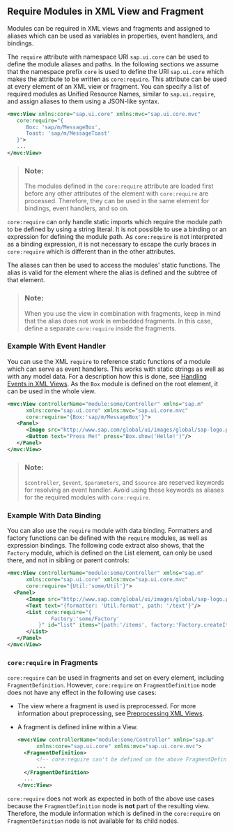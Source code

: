 <!-- loiob11d853a8e784db6b2d210ef57b0f7d7 -->

## Require Modules in XML View and Fragment

Modules can be required in XML views and fragments and assigned to aliases which can be used as variables in properties, event handlers, and bindings.

The `require` attribute with namespace URI `sap.ui.core` can be used to define the module aliases and paths. In the following sections we assume that the namespace prefix `core` is used to define the URI `sap.ui.core` which makes the attribute to be written as `core:require`. This attribute can be used at every element of an XML view or fragment. You can specify a list of required modules as Unified Resource Names, similar to `sap.ui.require`, and assign aliases to them using a JSON-like syntax.

```xml
<mvc:View xmlns:core="sap.ui.core" xmlns:mvc="sap.ui.core.mvc"
   core:require="{
      Box: 'sap/m/MessageBox',
      Toast: 'sap/m/MessageToast'
   }">
   ...
</mvc:View>
```

> ### Note:  
> The modules defined in the `core:require` attribute are loaded first before any other attributes of the element with `core:require` are processed. Therefore, they can be used in the same element for bindings, event handlers, and so on.

`core:require` can only handle static imports which require the module path to be defined by using a string literal. It is not possible to use a binding or an expression for defining the module path. As `core:require` is not interpreted as a binding expression, it is not necessary to escape the curly braces in `core:require` which is different than in the other attributes.

The aliases can then be used to access the modules' static functions. The alias is valid for the element where the alias is defined and the subtree of that element.

> ### Note:  
> When you use the view in combination with fragments, keep in mind that the alias does not work in embedded fragments. In this case, define a separate `core:require` inside the fragments.



<a name="loiob11d853a8e784db6b2d210ef57b0f7d7__section_msm_sk3_43b"/>

### Example With Event Handler

You can use the XML `require` to reference static functions of a module which can serve as event handlers. This works with static strings as well as with any model data. For a description how this is done, see [Handling Events in XML Views](handling-events-in-xml-views-b0fb4de.md). As the `Box` module is defined on the root element, it can be used in the whole view.

```xml
<mvc:View controllerName="module:some/Controller" xmlns="sap.m"
      xmlns:core="sap.ui.core" xmlns:mvc="sap.ui.core.mvc"
      core:require="{Box:'sap/m/MessageBox'}">
   <Panel>
      <Image src="http://www.sap.com/global/ui/images/global/sap-logo.png"/>
      <Button text="Press Me!" press="Box.show('Hello!')"/>
   </Panel>
</mvc:View>
```

> ### Note:  
> `$controller`, `$event`, `$parameters`, and `$source` are reserved keywords for resolving an event handler. Avoid using these keywords as aliases for the required modules with `core:require`.



<a name="loiob11d853a8e784db6b2d210ef57b0f7d7__section_zxd_xk3_43b"/>

### Example With Data Binding

You can also use the `require` module with data binding. Formatters and factory functions can be defined with the `require` modules, as well as expression bindings. The following code extract also shows, that the `Factory` module, which is defined on the List element, can only be used there, and not in sibling or parent controls:

```xml
<mvc:View controllerName="module:some/Controller" xmlns="sap.m"
      xmlns:core="sap.ui.core" xmlns:mvc="sap.ui.core.mvc"
      core:require="{Util:'some/Util'}">
  <Panel>
      <Image src="http://www.sap.com/global/ui/images/global/sap-logo.png"/>
      <Text text="{formatter: 'Util.format', path: '/text'}"/>
      <List core:require="{
              Factory:'some/Factory'
          }" id="list" items="{path:'/items', factory:'Factory.createItem'}">
      </List>
   </Panel>
</mvc:View>
```



<a name="loiob11d853a8e784db6b2d210ef57b0f7d7__section_jnp_zk3_43b"/>

### `core:require` in Fragments

`core:require` can be used in fragments and set on every element, including `FragmentDefinition`. However, `core:require` on `FragmentDefinition` node does not have any effect in the following use cases:

-   The view where a fragment is used is preprocessed. For more information about preprocessing, see [Preprocessing XML Views](preprocessing-xml-views-48b81b9.md).

-   A fragment is defined inline within a View.

    ```xml
    <mvc:View controllerName="module:some/Controller" xmlns="sap.m"
          xmlns:core="sap.ui.core" xmlns:mvc="sap.ui.core.mvc">
      <FragmentDefinition>
          <!-- core:require can't be defined on the above FragmentDefinition -->
          ...
      </FragmentDefinition>
      ...
    </mvc:View>
    ```


`core:require` does not work as expected in both of the above use cases because the `FragmentDefinition` node is **not** part of the resulting view. Therefore, the module information which is defined in the `core:require` on `FragmentDefinition` node is not available for its child nodes.

